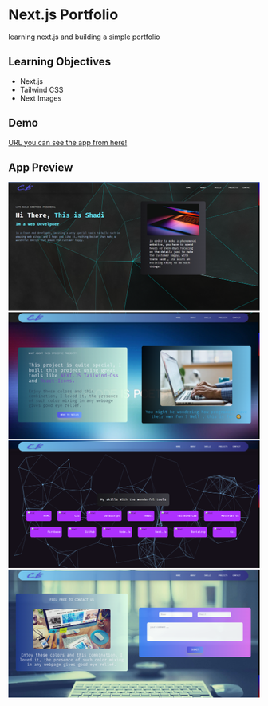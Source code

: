 # Next.js Portfolio 

learning next.js and building a simple portfolio

## Learning Objectives

 - Next.js
 - Tailwind CSS
 - Next Images

## Demo

[URL you can see the app from here!
](https://first-next-portfoilo.vercel.app/)

## App Preview

![](public/assets/n1.png)
![](public/assets/n2.png)
![](public/assets/n3.png)
![](public/assets/n4.png)
